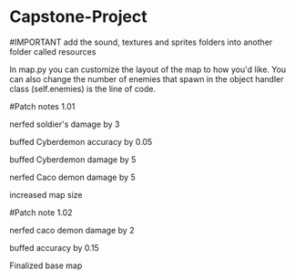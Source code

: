 # Capstone-Project
#IMPORTANT
add the sound, textures and sprites folders into another folder called resources


In map.py you can customize the layout of the map to how you'd like. 
You can also change the number of enemies that spawn in the object handler class (self.enemies) is the line of code.

#Patch notes 1.01

nerfed soldier's damage by 3

buffed Cyberdemon accuracy by 0.05

buffed Cyberdemon damage by 5

nerfed Caco demon damage by 5

increased map size

#Patch note 1.02

nerfed caco demon damage by 2

buffed accuracy by 0.15

Finalized base map

